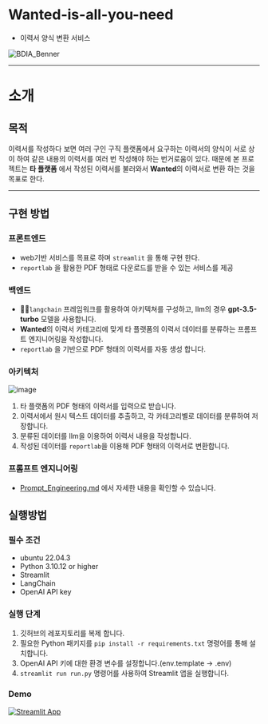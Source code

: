 # Wanted-is-all-you-need
 - 이력서 양식 변환 서비스

![BDIA_Benner](https://github.com/ETTE154/Wanted-is-all-you-need/assets/109407983/6a711052-85b9-487c-8529-c27d6057bbc4)


***
# 소개

## 목적
  이력서를 작성하다 보면 여러 구인 구직 플랫폼에서 요구하는 이력서의 양식이 서로 상이 하여 같은 내용의 이력서를 여러 번 작성해야 하는 번거로움이 있다. 때문에 본 프로젝트는 **타 플랫폼** 에서 작성된 이력서를 불러와서 **Wanted**의 이력서로 변환 하는 것을 목표로 한다.
 
---
## 구현 방법
### 프론트엔드
- web기반 서비스를 목표로 하며 `streamlit` 을 통해 구현 한다.
- `reportlab` 을 활용한 PDF 형태로 다운로드를 받을 수 있는 서비스를 제공
### 백엔드
- 🦜️🔗`langchain` 프레임워크를 활용하여 아키텍쳐를 구성하고, llm의 경우 **gpt-3.5-turbo** 모델을 사용합니다.
- **Wanted**의 이력서 카테고리에 맞게 타 플랫폼의 이력서 데이터를 분류하는 프롬프트 엔지니어링을 작성합니다.
- `reportlab` 을 기반으로 PDF 형태의 이력서를 자동 생성 합니다.
### 아키텍처
![image](https://github.com/ETTE154/Wanted-is-all-you-need/assets/109407983/8a9a850a-0726-4643-995d-3c38bbdf1832)

1. 타 플랫폼의 PDF 형태의 이력서를 입력으로 받습니다.
2. 이력서에서 원시 텍스트 데이터를 추출하고, 각 카테고리별로 데이터를 분류하여 저장합니다.
3. 분류된 데이터를 llm을 이용하여 이력서 내용을 작성합니다.
4. 작성된 데이터를 `reportlab`을 이용해 PDF 형태의 이력서로 변환합니다.

### 프롬프트 엔지니어링
- [Prompt_Engineering.md](https://github.com/ETTE154/Wanted-is-all-you-need/blob/main/Prompt_Engineering.md) 에서 자세한 내용을 확인할 수 있습니다.

## 실행방법

### 필수 조건

- ubuntu 22.04.3
- Python 3.10.12 or higher
- Streamlit
- LangChain
- OpenAI API key

### 실행 단계

1. 깃허브의 레포지토리를 복제 합니다.
2. 필요한 Python 패키지를 `pip install -r requirements.txt` 명령어를 통해 설치합니다.
3. OpenAI API 키에 대한 환경 변수를 설정합니다.(env.template -> .env)
4. `streamlit run run.py` 명령어를 사용하여 Streamlit 앱을 실행합니다.

### Demo

[![Streamlit App](https://static.streamlit.io/badges/streamlit_badge_black_white.svg)](https://wanted.streamlit.app/)
